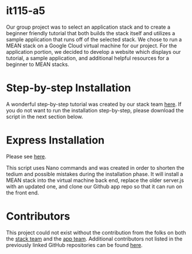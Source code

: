 # it115-a5

Our group project was to select an application stack and to create a 
beginner friendly tutorial that both builds the stack itself and utilizes a sample application
that runs off of the selected stack. We chose to run a MEAN stack on a Google Cloud virtual machine
for our project. For the application portion, we decided to develop a website which displays our tutorial,
a sample application, and additional helpful resources for a beginner to MEAN stacks.

# Step-by-step Installation

A wonderful step-by-step tutorial was created by our stack team [here](https://docs.google.com/document/d/1_swD14V080Rwz7PP5wOtG3xWPQBiERg_CO2vP8istXE). 
If you do not want to run the installation step-by-step, please download the script in the next section below.
 
# Express Installation

Please see [here](https://github.com/Exochos/script/).

This script uses Nano commands and was created in order to shorten the tedium and possible mistakes
during the installation phase. It will install a MEAN stack into the virtual machine back end, replace the older 
server.js with an updated one, and clone our Github app repo so that it can run on the front end.

# Contributors
 
This project could not exist without the contribution from the folks on both the [stack team](https://github.com/Titane73/it115-a5-group2-stackproject/graphs/contributors) and the [app team](https://github.com/Titane73/it115-a5-g2-app/graphs/contributors).
Additional contributors not listed in the previously linked GitHub repositories can be found [here](https://titane73.github.io/it115-a5-g2-app/aboutus.html).
